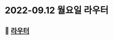 # 2022-09.12 월요일 라우터

## 🎯 [라우터](https://velog.io/@phc09188/%EB%84%A4%ED%8A%B8%EC%9B%8C%ED%81%AC-%EB%9D%BC%EC%9A%B0%ED%84%B0)